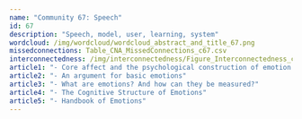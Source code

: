 ```yaml
---
name: "Community 67: Speech"
id: 67
description: "Speech, model, user, learning, system"
wordcloud: /img/wordcloud/wordcloud_abstract_and_title_67.png
missedconnections: Table_CNA_MissedConnections_c67.csv
interconnectedness: /img/interconnectedness/Figure_Interconnectedness_c67.png
article1: "- Core affect and the psychological construction of emotion."
article2: "- An argument for basic emotions"
article3: "- What are emotions? And how can they be measured?"
article4: "- The Cognitive Structure of Emotions"
article5: "- Handbook of Emotions"
---
```

